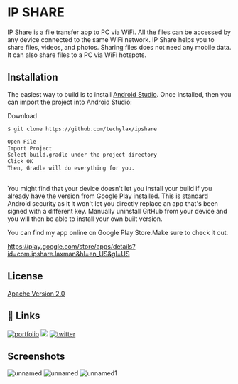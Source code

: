 
# IP SHARE

IP Share is a file transfer app to PC via WiFi. All the files can be accessed by any device connected to the same WiFi network. IP Share helps you to share files, videos, and photos. Sharing files does not need any mobile data. It can also share files to a PC via WiFi hotspots.

## Installation

The easiest way to build is to install [Android Studio](https://developer.android.com/studio). Once installed, then you can import the project into Android Studio:

Download
```bash
$ git clone https://github.com/techylax/ipshare

```
```bash
Open File
Import Project
Select build.gradle under the project directory
Click OK
Then, Gradle will do everything for you.
  
```
You might find that your device doesn't let you install your build if you already have the version from Google Play installed. This is standard Android security as it it won't let you directly replace an app that's been signed with a different key. Manually uninstall GitHub from your device and you will then be able to install your own built version.

You can find my app online on Google Play Store.Make sure to check it out.

https://play.google.com/store/apps/details?id=com.ipshare.laxman&hl=en_US&gl=US
## License


[Apache Version 2.0](https://www.apache.org/licenses/LICENSE-2.0.html)
## 🔗 Links
[![portfolio](https://img.shields.io/badge/my_portfolio-000?style=for-the-badge&logo=ko-fi&logoColor=white)](https://laxmanpoudel.com.np/)
[![](https://img.shields.io/badge/linkedin-0A66C2?style=for-the-badge&logo=linkedin&logoColor=white)](https://www.linkedin.com/in/coderlax/)
[![twitter](https://img.shields.io/badge/twitter-1DA1F2?style=for-the-badge&logo=twitter&logoColor=white)](https://twitter.com/coderlaxman)


## Screenshots

![unnamed](https://github.com/techylax/ipshare/assets/22542035/1d82b090-40ab-401f-9259-26891364cdf0)
![unnamed](https://github.com/techylax/ipshare/assets/22542035/932958f4-15e4-49f3-be88-bb684d608608)
![unnamed1](https://github.com/techylax/ipshare/assets/22542035/a6a86e61-010a-4e26-b987-09b384a3fa5f)



